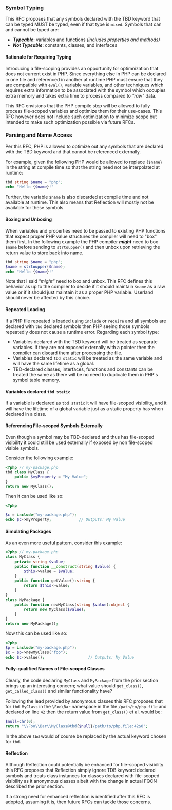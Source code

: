 ### Symbol Typing

This RFC proposes that any symbols declared with the TBD keyword that can be typed MUST be typed, even if that type is `mixed`.  Symbols that can and cannot be typed are:

- **_Typeable_**: variables and functions _(includes properties and methods)_
- **_Not Typeable_**: constants, classes, and interfaces

#### Rationale for Requiring Typing
Introducing a file-scoping provides an opportunity for optimnization that does not current exist in PHP. Since everything else in PHP can be declared in one file and referenced in another at runtime PHP must ensure that they are compatible with `eval()`, variable variables, and other techniques which requires extra information to be associated with the symbol which occupies extra memory and takes extra time to process compared to _"raw"_ data.

This RFC envisions that the PHP compile step will be allowed to fully process file-scoped variables and optimize them for their use-cases. This RFC however does not include such optimization to minimize scope but intended to make such optimization possible via future RFCs.

### Parsing and Name Access
Per this RFC, PHP is allowed to optimize out any symbols that are declared with the TBD keyword and that cannot be referenced externally.

For example, given the following PHP would be allowed to replace `{$name}` in the string at compile time so that the string need not be interpolated at runtime:

```php
tbd string $name = "php";
echo "Hello {$name}!"
```
Further, the variable `$name` is also discarded at compile time and not available at runtime.  This also means that Reflection will mostly not be available for these symbols.

#### Boxing and Unboxing
When variables and properties need to be passed to existing PHP functions that expect proper PHP value structures the compiler will need to "box" them first. In the following example the PHP compiler **_might_** need to box `$name` before sending to `strtoupper()` and then unbox upon retrieving the return value to store back into name.

```php
tbd string $name = "php";
$name = strtoupper($name);
echo "Hello {$name}!"
```
Note that I said _"might"_ need to box and unbox. This RFC defines this behavior as up to the compiler to decide if it should maintain `$name` as a raw value or if it should just maintain it as a proper PHP variable. Userland should never be affected by this choice.

#### Repeated Loading
If a PHP file repeated is loaded using `include` or `require` and all symbols are declared with `tbd` declared symbols then PHP seeing those symbols repeatedly does not cause a runtime error. Regarding each symbol type:

- Variables declared with the TBD keyword will be treated as separate variables. If they are not exposed externally with a pointer then the compiler can discard them after processing the file.
- Variables declared `tbd static` will be treated as the same variable and will have the same lifetime as a global.
- TBD-declared classes, interfaces, functions and constants can be treated the same as there will be no need to duplicate them in PHP's symbol table memory.

#### Variables declared `tbd static`
If a variable is declared as `tbd static` it will have file-scoped visibility, and it will have the lifetime of a global variable just as a static property has when declared in a class.

#### Referencing File-scoped Symbols Externally
Even though a symbol may be TBD-declared and thus has file-scoped visibility it could still be used externally if exposed by non file-scoped visible symbols.

Consider the following example:

```php
<?php // my-package.php
tbd class MyClass {
	public $myProperty = "My Value";
}
return new MyClass();
```
Then it can be used like so:
```php 
<?php

$c = include("my-package.php");
echo $c->myProperty;            // Outputs: My Value
```

#### Simulating Packages
As an even more useful pattern, consider this example:

```php
<?php // my-package.php
class MyClass {
	private string $value;
	public function __construct(string $value) {
		$this->value = $value;
	}
	public function getValue():string {
		return $this->value;
	}
}
class MyPackage {
	public function newMyClass(string $value):object {
		return new MyClass($value);
	}
}
return new MyPackage();
```
Now this can be used like so:
```php 
<?php
$p = include("my-package.php");
$c = $p->newMyClass("foo");
echo $c->value();                   // Outputs: My Value
```
#### Fully-qualified Names of File-scoped Classes
Clearly, the code declaring `MyClass` and `MyPackage` from the prior section brings up an interesting concern; what value should `get_class()`, `get_called_class()` and similar functionality have?

Following the lead provided by anonymous classes this RFC proposes that for `tbd MyClass` in the `\Foo\Bar` namespace in the file `/path/to/php.file` and declared on line `42` then the return value from `get_class()` et al. would be:

```php
$null=chr(0);
return "\\Foo\\Bar\\MyClass@tbd{$null}/path/to/php.file:42$0";
```
In the above `tbd` would of course be replaced by the actual keyword chosen for `tbd`.

#### Reflection
Although Reflection could potentially be enhanced for file-scoped visibility this RFC proposes that Reflection simply ignore TDB keyword declared symbols and treats class instances for classes declared with file-scoped visibility as it anonymous classes albeit with the change in actual FQCN described the prior section.

If a strong need for enhanced reflection is identified after this RFC is adopted, assuming it is, then future RFCs can tackle those concerns. 
